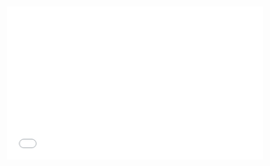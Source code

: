 <iframe width="100%" height="300" src="//jsrun.net/qJqKp/embedded/all/light/" allowfullscreen="allowfullscreen" frameborder="0"></iframe>